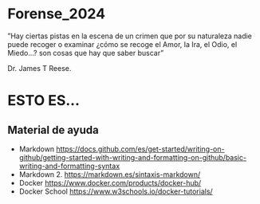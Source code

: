 # Forense_2024


”Hay ciertas pistas en la escena de un 
crimen que por su naturaleza nadie puede
recoger o examinar ¿cómo se recoge el
Amor, la Ira, el Odio, el Miedo…? son cosas
que hay que saber buscar” 

Dr. James T Reese. 

# ESTO ES...
## Material de ayuda

- Markdown https://docs.github.com/es/get-started/writing-on-github/getting-started-with-writing-and-formatting-on-github/basic-writing-and-formatting-syntax
- Markdown 2.   https://markdown.es/sintaxis-markdown/
- Docker https://www.docker.com/products/docker-hub/
- Docker School   https://www.w3schools.io/docker-tutorials/
